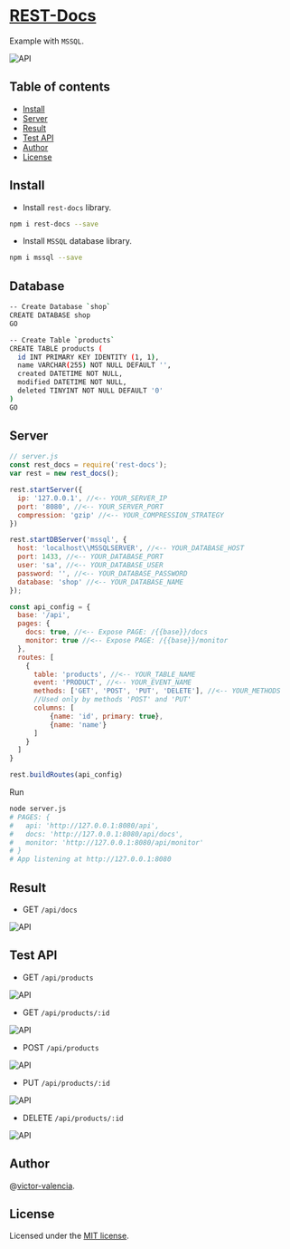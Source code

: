 # [REST-Docs](https://github.com/victor-valencia/rest-docs)

Example with `MSSQL`.

![API](/resources/img/MSSQL/api.png)

## Table of contents
- [Install](#install)
- [Server](#server)
- [Result](#result)
- [Test API](#test-api)
- [Author](#author)
- [License](#license)

## Install

- Install `rest-docs` library.

```bash
npm i rest-docs --save
```

- Install `MSSQL` database library.

```bash
npm i mssql --save
```

## Database

```bash
-- Create Database `shop`
CREATE DATABASE shop
GO

-- Create Table `products`
CREATE TABLE products (
  id INT PRIMARY KEY IDENTITY (1, 1),
  name VARCHAR(255) NOT NULL DEFAULT '',
  created DATETIME NOT NULL,
  modified DATETIME NOT NULL,
  deleted TINYINT NOT NULL DEFAULT '0'  
)
GO
```

## Server

```javascript
// server.js
const rest_docs = require('rest-docs');
var rest = new rest_docs();

rest.startServer({
  ip: '127.0.0.1', //<-- YOUR_SERVER_IP
  port: '8080', //<-- YOUR_SERVER_PORT
  compression: 'gzip' //<-- YOUR_COMPRESSION_STRATEGY
})

rest.startDBServer('mssql', {
  host: 'localhost\\MSSQLSERVER', //<-- YOUR_DATABASE_HOST
  port: 1433, //<-- YOUR_DATABASE_PORT
  user: 'sa', //<-- YOUR_DATABASE_USER
  password: '', //<-- YOUR_DATABASE_PASSWORD
  database: 'shop' //<-- YOUR_DATABASE_NAME
});

const api_config = {
  base: '/api',
  pages: {
    docs: true, //<-- Expose PAGE: /{{base}}/docs
    monitor: true //<-- Expose PAGE: /{{base}}/monitor
  },
  routes: [
    {      
      table: 'products', //<-- YOUR_TABLE_NAME
      event: 'PRODUCT', //<-- YOUR_EVENT_NAME 
      methods: ['GET', 'POST', 'PUT', 'DELETE'], //<-- YOUR_METHODS
      //Used only by methods 'POST' and 'PUT'
      columns: [
          {name: 'id', primary: true},
          {name: 'name'}
      ]
    }
  ]  
}

rest.buildRoutes(api_config)
```

Run

```bash
node server.js
# PAGES: {
#   api: 'http://127.0.0.1:8080/api',
#   docs: 'http://127.0.0.1:8080/api/docs',
#   monitor: 'http://127.0.0.1:8080/api/monitor'    
# }
# App listening at http://127.0.0.1:8080
```

## Result

* GET `/api/docs`

![API](/resources/img/MSSQL/api.png)

## Test API

* GET `/api/products`

![API](/resources/img/MSSQL/api_get_all.png)

* GET `/api/products/:id`

![API](/resources/img/MSSQL/api_get_id.png)

* POST `/api/products`

![API](/resources/img/MSSQL/api_post.png)

* PUT `/api/products/:id`

![API](/resources/img/MSSQL/api_put.png)

* DELETE `/api/products/:id`

![API](/resources/img/MSSQL/api_delete.png)

## Author

@[victor-valencia](https://github.com/victor-valencia).

## License

Licensed under the [MIT license](/LICENSE).